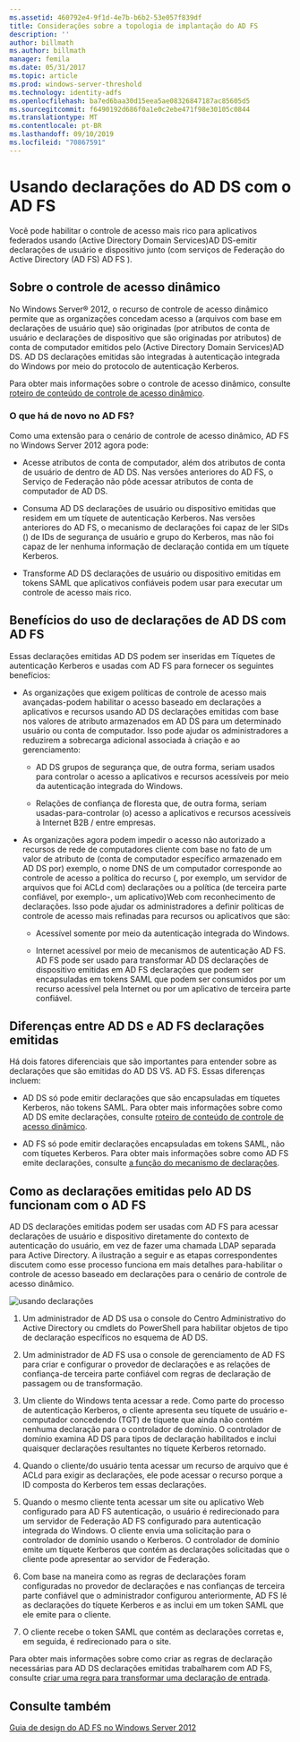 ```yaml
---
ms.assetid: 460792e4-9f1d-4e7b-b6b2-53e057f839df
title: Considerações sobre a topologia de implantação do AD FS
description: ''
author: billmath
ms.author: billmath
manager: femila
ms.date: 05/31/2017
ms.topic: article
ms.prod: windows-server-threshold
ms.technology: identity-adfs
ms.openlocfilehash: ba7ed6baa30d15eea5ae08326847187ac85605d5
ms.sourcegitcommit: f6490192d686f0a1e0c2ebe471f98e30105c0844
ms.translationtype: MT
ms.contentlocale: pt-BR
ms.lasthandoff: 09/10/2019
ms.locfileid: "70867591"
---
```

# <a name="using-ad-ds-claims-with-ad-fs"></a>Usando declarações do AD DS com o AD FS
  
  
Você pode habilitar o controle de acesso mais rico para aplicativos federados usando \(Active Directory Domain Services\)AD DS\-emitir declarações de usuário e dispositivo junto \(com serviços de Federação do Active Directory (AD FS) AD FS \).  
  
## <a name="about-dynamic-access-control"></a>Sobre o controle de acesso dinâmico  
No Windows Server® 2012, o recurso de controle de acesso dinâmico permite que as organizações concedam acesso a \(arquivos com base em declarações de usuário que\) são originadas \(por atributos de conta de usuário e declarações de dispositivo que são originadas por atributos\) de conta de computador emitidos pelo \(Active Directory Domain Services\)AD DS. AD DS declarações emitidas são integradas à autenticação integrada do Windows por meio do protocolo de autenticação Kerberos.  
  
Para obter mais informações sobre o controle de acesso dinâmico, consulte [roteiro de conteúdo de controle de acesso dinâmico](../../solution-guides/Dynamic-Access-Control--Scenario-Overview.md#BKMK_APP).  
  
### <a name="whats-new-in-ad-fs"></a>O que há de novo no AD FS?  
Como uma extensão para o cenário de controle de acesso dinâmico, AD FS no Windows Server 2012 agora pode:  
  
-   Acesse atributos de conta de computador, além dos atributos de conta de usuário de dentro de AD DS. Nas versões anteriores do AD FS, o Serviço de Federação não pôde acessar atributos de conta de computador de AD DS.  
  
-   Consuma AD DS declarações de usuário ou dispositivo emitidas que residem em um tíquete de autenticação Kerberos. Nas versões anteriores do AD FS, o mecanismo de declarações foi capaz de ler SIDs \(\) de IDs de segurança de usuário e grupo do Kerberos, mas não foi capaz de ler nenhuma informação de declaração contida em um tíquete Kerberos.  
  
-   Transforme AD DS declarações de usuário ou dispositivo emitidas em tokens SAML que aplicativos confiáveis podem usar para executar um controle de acesso mais rico.  
  
## <a name="benefits-of-using-ad-ds-claims-with-ad-fs"></a>Benefícios do uso de declarações de AD DS com AD FS  
Essas declarações emitidas AD DS podem ser inseridas em Tíquetes de autenticação Kerberos e usadas com AD FS para fornecer os seguintes benefícios:  
  
-   As organizações que exigem políticas de controle de acesso mais avançadas\-podem habilitar o acesso baseado em declarações a aplicativos e recursos usando AD DS declarações emitidas com base nos valores de atributo armazenados em AD DS para um determinado usuário ou conta de computador. Isso pode ajudar os administradores a reduzirem a sobrecarga adicional associada à criação e ao gerenciamento:  
  
    -   AD DS grupos de segurança que, de outra forma, seriam usados para controlar o acesso a aplicativos e recursos acessíveis por meio da autenticação integrada do Windows.  
  
    -   Relações de confiança de floresta que, de outra forma, seriam usadas\-para\-controlar \(o\) acesso a aplicativos e recursos acessíveis à Internet B2B \/ entre empresas.  
  
-   As organizações agora podem impedir o acesso não autorizado a recursos de rede de computadores cliente com base no fato de um valor de atributo de \(conta de computador específico armazenado em AD DS por\) exemplo, o nome DNS de um computador corresponde ao controle de acesso a política do recurso \(, por exemplo, um servidor de arquivos que foi ACLd com\) declarações ou a política \(de terceira parte confiável, por exemplo\-, um aplicativo\)Web com reconhecimento de declarações. Isso pode ajudar os administradores a definir políticas de controle de acesso mais refinadas para recursos ou aplicativos que são:  
  
    -   Acessível somente por meio da autenticação integrada do Windows.  
  
    -   Internet acessível por meio de mecanismos de autenticação AD FS. AD FS pode ser usado para transformar AD DS declarações de dispositivo emitidas em AD FS declarações que podem ser encapsuladas em tokens SAML que podem ser consumidos por um recurso acessível pela Internet ou por um aplicativo de terceira parte confiável.  
  
## <a name="differences-between-ad-ds-and-ad-fs-issued-claims"></a>Diferenças entre AD DS e AD FS declarações emitidas  
Há dois fatores diferenciais que são importantes para entender sobre as declarações que são emitidas do AD DS VS. AD FS. Essas diferenças incluem:  
  
-   AD DS só pode emitir declarações que são encapsuladas em tíquetes Kerberos, não tokens SAML. Para obter mais informações sobre como AD DS emite declarações, consulte [roteiro de conteúdo de controle de acesso dinâmico](../../solution-guides/Dynamic-Access-Control--Scenario-Overview.md#BKMK_APP).  
  
-   AD FS só pode emitir declarações encapsuladas em tokens SAML, não com tíquetes Kerberos. Para obter mais informações sobre como AD FS emite declarações, consulte [a função do mecanismo de declarações](../../ad-fs/technical-reference/The-Role-of-the-Claims-Engine.md).  
  
## <a name="how-ad-ds-issued-claims-work-with-ad-fs"></a>Como as declarações emitidas pelo AD DS funcionam com o AD FS  
AD DS declarações emitidas podem ser usadas com AD FS para acessar declarações de usuário e dispositivo diretamente do contexto de autenticação do usuário, em vez de fazer uma chamada LDAP separada para Active Directory. A ilustração a seguir e as etapas correspondentes discutem como esse processo funciona em mais detalhes para\-habilitar o controle de acesso baseado em declarações para o cenário de controle de acesso dinâmico.  
  
![usando declarações](media/UsingADDSClaimswithADFS.gif)  
  
1.  Um administrador de AD DS usa o console do Centro Administrativo do Active Directory ou cmdlets do PowerShell para habilitar objetos de tipo de declaração específicos no esquema de AD DS.  
  
2.  Um administrador de AD FS usa o console de gerenciamento de AD FS para criar e configurar o provedor de declarações e as relações de confiança\-de terceira parte confiável com regras de declaração de passagem ou de transformação.  
  
3.  Um cliente do Windows tenta acessar a rede. Como parte do processo de autenticação Kerberos, o cliente apresenta seu tíquete de usuário e\-computador concedendo \(TGT\) de tíquete que ainda não contém nenhuma declaração para o controlador de domínio. O controlador de domínio examina AD DS para tipos de declaração habilitados e inclui quaisquer declarações resultantes no tíquete Kerberos retornado.  
  
4.  Quando o cliente\/do usuário tenta acessar um recurso de arquivo que é ACLd para exigir as declarações, ele pode acessar o recurso porque a ID composta do Kerberos tem essas declarações.  
  
5.  Quando o mesmo cliente tenta acessar um site ou aplicativo Web configurado para AD FS autenticação, o usuário é redirecionado para um servidor de Federação AD FS configurado para autenticação integrada do Windows. O cliente envia uma solicitação para o controlador de domínio usando o Kerberos. O controlador de domínio emite um tíquete Kerberos que contém as declarações solicitadas que o cliente pode apresentar ao servidor de Federação.  
  
6.  Com base na maneira como as regras de declarações foram configuradas no provedor de declarações e nas confianças de terceira parte confiável que o administrador configurou anteriormente, AD FS lê as declarações do tíquete Kerberos e as inclui em um token SAML que ele emite para o cliente.  
  
7.  O cliente recebe o token SAML que contém as declarações corretas e, em seguida, é redirecionado para o site.  
  
Para obter mais informações sobre como criar as regras de declaração necessárias para AD DS declarações emitidas trabalharem com AD FS, consulte [criar uma regra para transformar uma declaração de entrada](../../ad-fs/operations/Create-a-Rule-to-Transform-an-Incoming-Claim.md).  
  
## <a name="see-also"></a>Consulte também
[Guia de design do AD FS no Windows Server 2012](AD-FS-Design-Guide-in-Windows-Server-2012.md)
